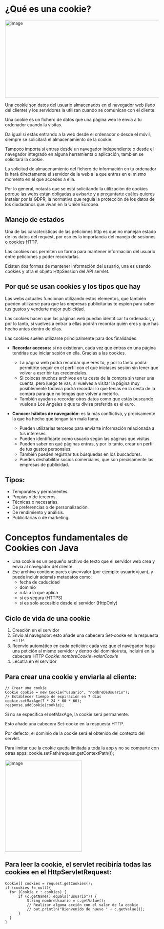 # ¿Qué es una cookie?

<img width="933" height="255" alt="image" src="https://github.com/user-attachments/assets/ac759dcd-bf40-414c-b7e7-f5ee3fd3d652" />

Una cookie son datos del usuario almacenados en el navegador web (lado del cliente) y los servidores la utilizan cuando se comunican con el cliente.

Una cookie es un fichero de datos que una página web le envía a tu ordenador cuando la visitas.

Da igual si estás entrando a la web desde el ordenador o desde el móvil, siempre se solicitará el almacenamiento de la cookie.

Tampoco importa si entras desde un navegador independiente o desde el navegador integrado en alguna herramienta o aplicación, también se solicitará la cookie.

La solicitud de almacenamiento del fichero de información en tu ordenador la hará directamente el servidor de la web a la que entras en el mismo momento en el que accedes a ella.

Por lo general, notarás que se está solicitando la utilización de cookies porque las webs están obligadas a avisarte y a preguntarte cuáles quieres instalar por la GDPR, la normativa que regula la protección de los datos de los ciudadanos que vivan en la Unión Europea.

## Manejo de estados

Una de las características de las peticiones http es que no manejan estado de los datos del request, por eso es la importancia del manejo de sesiones o cookies  HTTP.

Las cookies nos permiten un forma para mantener información del usuario entre peticiones y poder recordarlas.

Existen dos formas de mantener información del usuario, una es usando cookies y otra el objeto HttpSession del API servlet.

## Por qué se usan cookies y los tipos que hay

Las webs actuales funcionan utilizando estos elementos, que también pueden utilizarse para que las empresas publicitarias te espíen para saber tus gustos y venderte mejor publicidad.

Las cookies hacen que las páginas web puedan identificar tu ordenador, y por lo tanto, si vuelves a entrar a ellas podrán recordar quién eres y qué has hecho antes dentro de ellas.

Las cookies suelen utilizarse principalmente para dos finalidades:

- **Recordar accesos:** si no existieran, cada vez que entras en una página tendrías que iniciar sesión en ella. Gracias a las cookies.
  - La página web podrá recordar que eres tú, y por lo tanto podrá permitirte seguir en el perfil con el que iniciases sesión sin tener que volver a escribir tus credenciales.
  - Si colocas muchos archivos en tu cesta de la compra sin tener una cuenta, pero luego te vas, si vuelves a visitar la página muy posiblemente todavía podrá recordar lo que tenías en la cesta de la compra para que no tengas que volver a meterlo.
  - También ayudan a recordar otros datos como que estás buscando vuelos a Los Ángeles o que tu divisa preferida es el euro.

- **Conocer hábitos de navegación:** es la más conflictiva, y precisamente la que ha hecho que tengan tan mala fama.
    - Pueden utilizarlas terceros para enviarte información relacionada a tus intereses.
    - Pueden identificarte como usuario según las páginas que visitas.
    - Pueden saber en qué páginas entras, y por lo tanto, crear un perfil de tus gustos personales.
    - También pueden registrar tus búsquedas en los buscadores.
    - Puedes deshabilitar socios comerciales, que son precisamente las empresas de publicidad.
  
## Tipos:

- Temporales y permanentes.
- Propias o de terceros.
- Técnicas o necesarias.
- De preferencias o de personalización.
- De rendimiento y análisis.
- Publicitarias o de marketing.

# Conceptos fundamentales de Cookies con Java

- Una cookie es un pequeño archivo de texto que el servidor web crea y envía al navegador del cliente.
- Ese archivo contiene pares clave=valor (por ejemplo: usuario=juan), y puede incluir además metadatos como:
  - fecha de caducidad
  - dominio
  - ruta a la que aplica
  - si es segura (HTTPS)
  - si es solo accesible desde el servidor (HttpOnly)

## Ciclo de vida de una cookie

1. Creación en el servidor
2. Envío al navegador: esto añade una cabecera Set-cooke en la respuesta HTTP.
3. Reenvío automático en cada petición: cada vez que el navegador haga una petición al mismo servidor y dentro del dominio/ruta, incluirá en la cabecera HTTP *Cookie: nombreCookie=valorCookie*
4. Lecutra en el servidor
   
## **Para crear una cookie y enviarla al cliente:**

```
// Crear una cookie
Cookie cookie = new Cookie("usuario", "nombreDeUsuario");
// Establecer tiempo de expiración en 7 días
cookie.setMaxAge(7 * 24 * 60 * 60); 
response.addCookie(cookie);

```

Si no se especifica el setMaxAge, la cookie será permanente.

Esto añade una cabecera Set-cooke en la respuesta HTTP.

Por defecto, el dominio de la cookie será el obtenido del contexto del servlet.

Para limitar que la cookie queda limitada a toda la app y no se comparte con otras apps: cookie.setPath(request.getContextPath());

<img width="250" height="300" alt="image" src="https://github.com/user-attachments/assets/6857a2c7-9201-4891-b0d8-9dcfb225833d" />


## **Para leer la cookie, el servlet recibiría todas las cookies en el HttpServletRequest:**

```
Cookie[] cookies = request.getCookies();
if (cookies != null){
  for (Cookie c : cookies) {
      if (c.getName().equals("usuario")) {
          String nombreUsuario = c.getValue();
          // Realizar alguna acción con el valor de la cookie
          // out.println("Bienvenido de nuevo " + c.getValue());
      }
  }
}

```

